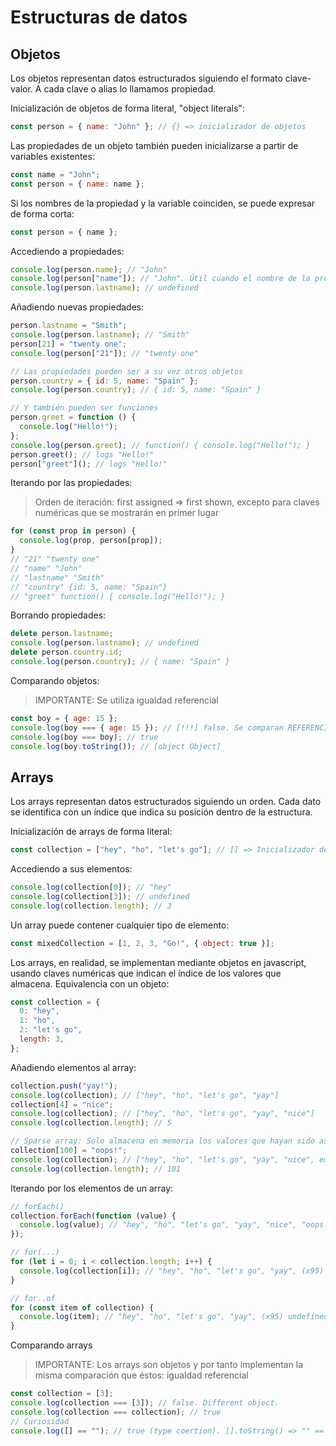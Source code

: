# Estructuras de datos

## Objetos

Los objetos representan datos estructurados siguiendo el formato clave-valor. A cada clave o alias lo llamamos propiedad.

Inicialización de objetos de forma literal, "object literals":

```js
const person = { name: "John" }; // {} => inicializador de objetos
```

Las propiedades de un objeto también pueden inicializarse a partir de variables existentes:

```js
const name = "John";
const person = { name: name };
```

Si los nombres de la propiedad y la variable coinciden, se puede expresar de forma corta:

```js
const person = { name };
```

Accediendo a propiedades:

```js
console.log(person.name); // "John"
console.log(person["name"]); // "John". Útil cuando el nombre de la propiedad nos viene dado por una variable.
console.log(person.lastname); // undefined
```

Añadiendo nuevas propiedades:

```js
person.lastname = "Smith";
console.log(person.lastname); // "Smith"
person[21] = "twenty one";
console.log(person["21"]); // "twenty one"

// Las propiedades pueden ser a su vez otros objetos
person.country = { id: 5, name: "Spain" };
console.log(person.country); // { id: 5, name: "Spain" }

// Y también pueden ser funciones
person.greet = function () {
  console.log("Hello!");
};
console.log(person.greet); // function() { console.log("Hello!"); }
person.greet(); // logs "Hello!"
person["greet"](); // logs "Hello!"
```

Iterando por las propiedades:

> Orden de iteración: first assigned => first shown, excepto para claves numéricas que se mostrarán en primer lugar

```js
for (const prop in person) {
  console.log(prop, person[prop]);
}
// "21" "twenty one"
// "name" "John"
// "lastname" "Smith"
// "country" {id: 5, name: "Spain"}
// "greet" function() { console.log("Hello!"); }
```

Borrando propiedades:

```js
delete person.lastname;
console.log(person.lastname); // undefined
delete person.country.id;
console.log(person.country); // { name: "Spain" }
```

Comparando objetos:

> IMPORTANTE: Se utiliza igualdad referencial

```js
const boy = { age: 15 };
console.log(boy === { age: 15 }); // [!!!] false. Se comparan REFERENCIAS, no contenido.
console.log(boy === boy); // true
console.log(boy.toString()); // [object Object]
```

## Arrays

Los arrays representan datos estructurados siguiendo un orden. Cada dato se identifica con un índice que indica su posición dentro de la estructura.

Inicialización de arrays de forma literal:

```js
const collection = ["hey", "ho", "let's go"]; // [] => Inicializador de arrays
```

Accediendo a sus elementos:

```js
console.log(collection[0]); // "hey"
console.log(collection[3]); // undefined
console.log(collection.length); // 3
```

Un array puede contener cualquier tipo de elemento:

```js
const mixedCollection = [1, 2, 3, "Go!", { object: true }];
```

Los arrays, en realidad, se implementan mediante objetos en javascript, usando claves numéricas que indican el índice de los valores que almacena. Equivalencia con un objeto:

```js
const collection = {
  0: "hey",
  1: "ho",
  2: "let's go",
  length: 3,
};
```

Añadiendo elementos al array:

```js
collection.push("yay!");
console.log(collection); // ["hey", "ho", "let's go", "yay"]
collection[4] = "nice";
console.log(collection); // ["hey", "ho", "let's go", "yay", "nice"]
console.log(collection.length); // 5

// Sparse array: Solo almacena en memoria los valores que hayan sido asignados
collection[100] = "oops!";
console.log(collection); // ["hey", "ho", "let's go", "yay", "nice", empty x95, "oops!"]
console.log(collection.length); // 101
```

Iterando por los elementos de un array:

```js
// forEach()
collection.forEach(function (value) {
  console.log(value); // "hey", "ho", "let's go", "yay", "nice", "oops!"
});

// for(...)
for (let i = 0; i < collection.length; i++) {
  console.log(collection[i]); // "hey", "ho", "let's go", "yay", (x95) undefined, "oops!"
}

// for..of
for (const item of collection) {
  console.log(item); // "hey", "ho", "let's go", "yay", (x95) undefined, "oops!"
}
```

Comparando arrays

> IMPORTANTE: Los arrays son objetos y por tanto implementan la misma comparación que éstos: igualdad referencial

```js
const collection = [3];
console.log(collection === [3]); // false. Different object.
console.log(collection === collection); // true
// Curiosidad
console.log([] == ""); // true (type coertion). [].toString() => "" == ''
```
